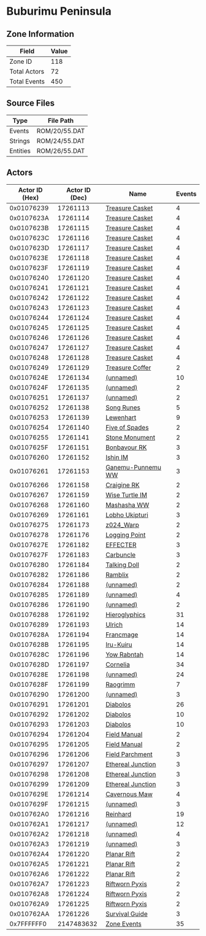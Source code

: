 # Buburimu Peninsula

## Zone Information

| Field        |   Value |
|--------------|---------|
| Zone ID      |     118 |
| Total Actors |      72 |
| Total Events |     450 |

## Source Files

| Type     | File Path     |
|----------|---------------|
| Events   | ROM/20/55.DAT |
| Strings  | ROM/24/55.DAT |
| Entities | ROM/26/55.DAT |

## Actors

| Actor ID (Hex)   |   Actor ID (Dec) | Name                                                         |   Events |
|------------------|------------------|--------------------------------------------------------------|----------|
| 0x01076239       |         17261113 | [Treasure Casket](./17261113%20-%20Treasure%20Casket.md)     |        4 |
| 0x0107623A       |         17261114 | [Treasure Casket](./17261114%20-%20Treasure%20Casket.md)     |        4 |
| 0x0107623B       |         17261115 | [Treasure Casket](./17261115%20-%20Treasure%20Casket.md)     |        4 |
| 0x0107623C       |         17261116 | [Treasure Casket](./17261116%20-%20Treasure%20Casket.md)     |        4 |
| 0x0107623D       |         17261117 | [Treasure Casket](./17261117%20-%20Treasure%20Casket.md)     |        4 |
| 0x0107623E       |         17261118 | [Treasure Casket](./17261118%20-%20Treasure%20Casket.md)     |        4 |
| 0x0107623F       |         17261119 | [Treasure Casket](./17261119%20-%20Treasure%20Casket.md)     |        4 |
| 0x01076240       |         17261120 | [Treasure Casket](./17261120%20-%20Treasure%20Casket.md)     |        4 |
| 0x01076241       |         17261121 | [Treasure Casket](./17261121%20-%20Treasure%20Casket.md)     |        4 |
| 0x01076242       |         17261122 | [Treasure Casket](./17261122%20-%20Treasure%20Casket.md)     |        4 |
| 0x01076243       |         17261123 | [Treasure Casket](./17261123%20-%20Treasure%20Casket.md)     |        4 |
| 0x01076244       |         17261124 | [Treasure Casket](./17261124%20-%20Treasure%20Casket.md)     |        4 |
| 0x01076245       |         17261125 | [Treasure Casket](./17261125%20-%20Treasure%20Casket.md)     |        4 |
| 0x01076246       |         17261126 | [Treasure Casket](./17261126%20-%20Treasure%20Casket.md)     |        4 |
| 0x01076247       |         17261127 | [Treasure Casket](./17261127%20-%20Treasure%20Casket.md)     |        4 |
| 0x01076248       |         17261128 | [Treasure Casket](./17261128%20-%20Treasure%20Casket.md)     |        4 |
| 0x01076249       |         17261129 | [Treasure Coffer](./17261129%20-%20Treasure%20Coffer.md)     |        2 |
| 0x0107624E       |         17261134 | [(unnamed)](./17261134.md)                                   |       10 |
| 0x0107624F       |         17261135 | [(unnamed)](./17261135.md)                                   |        2 |
| 0x01076251       |         17261137 | [(unnamed)](./17261137.md)                                   |        2 |
| 0x01076252       |         17261138 | [Song Runes](./17261138%20-%20Song%20Runes.md)               |        5 |
| 0x01076253       |         17261139 | [Lewenhart](./17261139%20-%20Lewenhart.md)                   |        9 |
| 0x01076254       |         17261140 | [Five of Spades](./17261140%20-%20Five%20of%20Spades.md)     |        2 |
| 0x01076255       |         17261141 | [Stone Monument](./17261141%20-%20Stone%20Monument.md)       |        2 |
| 0x0107625F       |         17261151 | [Bonbavour RK](./17261151%20-%20Bonbavour%20RK.md)           |        3 |
| 0x01076260       |         17261152 | [Ishin IM](./17261152%20-%20Ishin%20IM.md)                   |        3 |
| 0x01076261       |         17261153 | [Ganemu-Punnemu WW](./17261153%20-%20Ganemu-Punnemu%20WW.md) |        3 |
| 0x01076266       |         17261158 | [Craigine RK](./17261158%20-%20Craigine%20RK.md)             |        2 |
| 0x01076267       |         17261159 | [Wise Turtle IM](./17261159%20-%20Wise%20Turtle%20IM.md)     |        2 |
| 0x01076268       |         17261160 | [Mashasha WW](./17261160%20-%20Mashasha%20WW.md)             |        2 |
| 0x01076269       |         17261161 | [Lobho Ukipturi](./17261161%20-%20Lobho%20Ukipturi.md)       |        3 |
| 0x01076275       |         17261173 | [z024_Warp](./17261173%20-%20z024_Warp.md)                   |        2 |
| 0x01076278       |         17261176 | [Logging Point](./17261176%20-%20Logging%20Point.md)         |        2 |
| 0x0107627E       |         17261182 | [EFFECTER](./17261182%20-%20EFFECTER.md)                     |        3 |
| 0x0107627F       |         17261183 | [Carbuncle](./17261183%20-%20Carbuncle.md)                   |        3 |
| 0x01076280       |         17261184 | [Talking Doll](./17261184%20-%20Talking%20Doll.md)           |        2 |
| 0x01076282       |         17261186 | [Ramblix](./17261186%20-%20Ramblix.md)                       |        2 |
| 0x01076284       |         17261188 | [(unnamed)](./17261188.md)                                   |        2 |
| 0x01076285       |         17261189 | [(unnamed)](./17261189.md)                                   |        4 |
| 0x01076286       |         17261190 | [(unnamed)](./17261190.md)                                   |        2 |
| 0x01076288       |         17261192 | [Hieroglyphics](./17261192%20-%20Hieroglyphics.md)           |       31 |
| 0x01076289       |         17261193 | [Ulrich](./17261193%20-%20Ulrich.md)                         |       14 |
| 0x0107628A       |         17261194 | [Francmage](./17261194%20-%20Francmage.md)                   |       14 |
| 0x0107628B       |         17261195 | [Iru-Kuiru](./17261195%20-%20Iru-Kuiru.md)                   |       14 |
| 0x0107628C       |         17261196 | [Yow Rabntah](./17261196%20-%20Yow%20Rabntah.md)             |       14 |
| 0x0107628D       |         17261197 | [Cornelia](./17261197%20-%20Cornelia.md)                     |       34 |
| 0x0107628E       |         17261198 | [(unnamed)](./17261198.md)                                   |       24 |
| 0x0107628F       |         17261199 | [Raogrimm](./17261199%20-%20Raogrimm.md)                     |        7 |
| 0x01076290       |         17261200 | [(unnamed)](./17261200.md)                                   |        3 |
| 0x01076291       |         17261201 | [Diabolos](./17261201%20-%20Diabolos.md)                     |       26 |
| 0x01076292       |         17261202 | [Diabolos](./17261202%20-%20Diabolos.md)                     |       10 |
| 0x01076293       |         17261203 | [Diabolos](./17261203%20-%20Diabolos.md)                     |       10 |
| 0x01076294       |         17261204 | [Field Manual](./17261204%20-%20Field%20Manual.md)           |        2 |
| 0x01076295       |         17261205 | [Field Manual](./17261205%20-%20Field%20Manual.md)           |        2 |
| 0x01076296       |         17261206 | [Field Parchment](./17261206%20-%20Field%20Parchment.md)     |        3 |
| 0x01076297       |         17261207 | [Ethereal Junction](./17261207%20-%20Ethereal%20Junction.md) |        3 |
| 0x01076298       |         17261208 | [Ethereal Junction](./17261208%20-%20Ethereal%20Junction.md) |        3 |
| 0x01076299       |         17261209 | [Ethereal Junction](./17261209%20-%20Ethereal%20Junction.md) |        3 |
| 0x0107629E       |         17261214 | [Cavernous Maw](./17261214%20-%20Cavernous%20Maw.md)         |        4 |
| 0x0107629F       |         17261215 | [(unnamed)](./17261215.md)                                   |        3 |
| 0x010762A0       |         17261216 | [Reinhard](./17261216%20-%20Reinhard.md)                     |       19 |
| 0x010762A1       |         17261217 | [(unnamed)](./17261217.md)                                   |       12 |
| 0x010762A2       |         17261218 | [(unnamed)](./17261218.md)                                   |        4 |
| 0x010762A3       |         17261219 | [(unnamed)](./17261219.md)                                   |        3 |
| 0x010762A4       |         17261220 | [Planar Rift](./17261220%20-%20Planar%20Rift.md)             |        2 |
| 0x010762A5       |         17261221 | [Planar Rift](./17261221%20-%20Planar%20Rift.md)             |        2 |
| 0x010762A6       |         17261222 | [Planar Rift](./17261222%20-%20Planar%20Rift.md)             |        2 |
| 0x010762A7       |         17261223 | [Riftworn Pyxis](./17261223%20-%20Riftworn%20Pyxis.md)       |        2 |
| 0x010762A8       |         17261224 | [Riftworn Pyxis](./17261224%20-%20Riftworn%20Pyxis.md)       |        2 |
| 0x010762A9       |         17261225 | [Riftworn Pyxis](./17261225%20-%20Riftworn%20Pyxis.md)       |        2 |
| 0x010762AA       |         17261226 | [Survival Guide](./17261226%20-%20Survival%20Guide.md)       |        3 |
| 0x7FFFFFF0       |       2147483632 | [Zone Events](./Zone%20Events.md)                            |       35 |